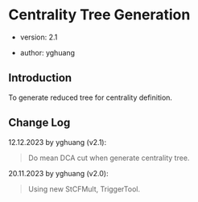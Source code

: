 # Centrality Tree Generation

* version: 2.1

* author: yghuang

## Introduction

To generate reduced tree for centrality definition.

## Change Log

12.12.2023 by yghuang (v2.1):

> Do mean DCA cut when generate centrality tree.

20.11.2023 by yghuang (v2.0):

> Using new StCFMult, TriggerTool.
